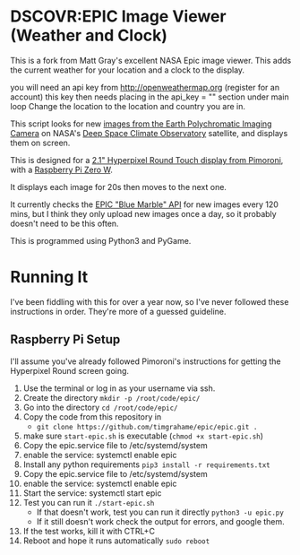 
# DSCOVR:EPIC Image Viewer (Weather and Clock)

This is a fork from Matt Gray's excellent NASA Epic image viewer.  This adds the current weather for your location and a clock to the display.

you will need an api key from http://openweathermap.org (register for an account)  this key then needs placing in the api_key = "<api key>" section under main loop
Change the location to the location and country you are in.

This script looks for new [images from the Earth Polychromatic Imaging Camera](https://epic.gsfc.nasa.gov/) on NASA's [Deep Space Climate Observatory](https://www.nesdis.noaa.gov/current-satellite-missions/currently-flying/dscovr-deep-space-climate-observatory) satellite, and displays them on screen.

This is designed for a [2.1" Hyperpixel Round Touch display from Pimoroni](https://shop.pimoroni.com/products/hyperpixel-round), with a [Raspberry Pi Zero W](https://www.raspberrypi.com/products/raspberry-pi-zero-w/).

It displays each image for 20s then moves to the next one.

It currently checks the [EPIC "Blue Marble" API](https://epic.gsfc.nasa.gov/about/api) for new images every 120 mins, but I think they only upload new images once a day, so it probably doesn't need to be this often.

This is programmed using Python3 and PyGame.

# Running It
I've been fiddling with this for over a year now, so I've never followed these instructions in order. They're more of a guessed guideline.

## Raspberry Pi Setup
I'll assume you've already followed Pimoroni's instructions for getting the Hyperpixel Round screen going.

1. Use the terminal or log in as your username via ssh.
2. Create the directory `mkdir -p /root/code/epic/`
3. Go into the directory `cd /root/code/epic/`
4. Copy the code from this repository in
	* `git clone https://github.com/timgrahame/epic/epic.git .`
5. make sure `start-epic.sh` is executable (`chmod +x start-epic.sh`)
6. Copy the epic.service file to /etc/systemd/system
7. enable the service: systemctl enable epic
8. Install any python requirements `pip3 install -r requirements.txt`
9. Copy the epic.service file to /etc/systemd/system
10. enable the service: systemctl enable epic
11. Start the service: systemctl start epic
12. Test you can run it `./start-epic.sh`
	* If that doesn't work, test you can run it directly `python3 -u epic.py`
	* If it still doesn't work check the output for errors, and google them.
13. If the test works, kill it with CTRL+C
14. Reboot and hope it runs automatically `sudo reboot`


